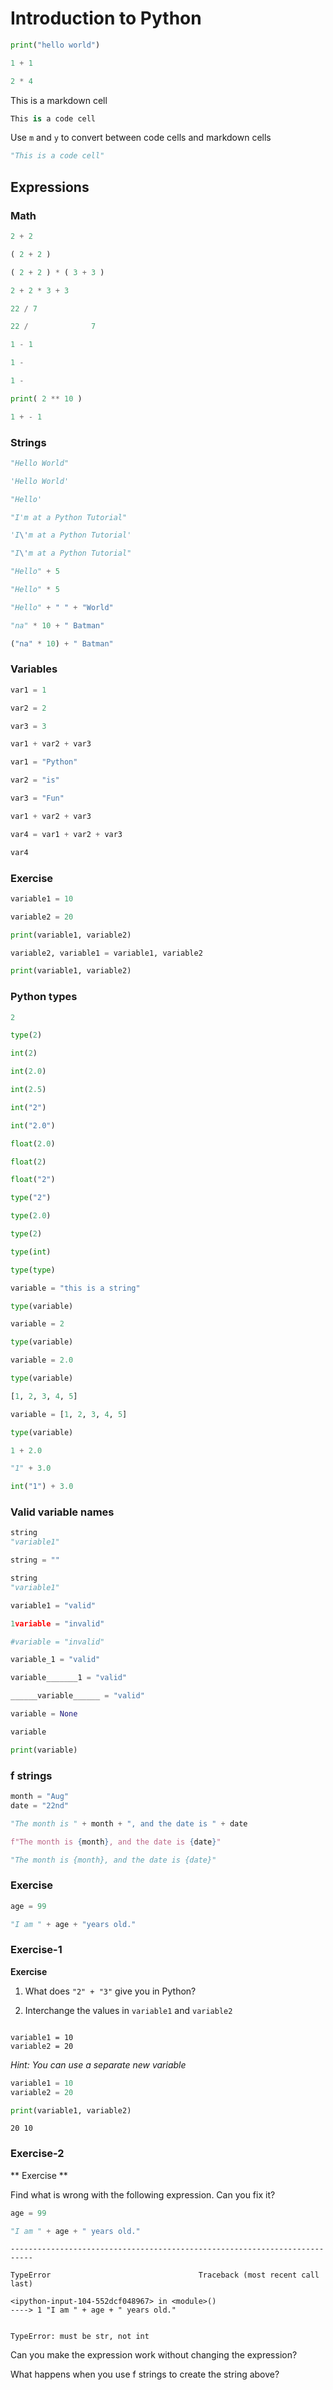 
# Introduction to Python

```python
print("hello world")
```


```python
1 + 1
```


```python
2 * 4
```

This is a markdown cell




```python
This is a code cell
```

Use `m` and `y` to convert between code cells and markdown cells


```python
"This is a code cell"
```

## Expressions

### Math


```python
2 + 2
```


```python
( 2 + 2 )
```


```python
( 2 + 2 ) * ( 3 + 3 )
```


```python
2 + 2 * 3 + 3
```


```python
22 / 7
```


```python
22 /              7
```


```python
1 - 1
```


```python
1 -
```


```python
1 -

print( 2 ** 10 )
```


```python
1 + - 1
```

### Strings


```python
"Hello World"
```


```python
'Hello World'
```


```python
"Hello'
```


```python
"I'm at a Python Tutorial"
```


```python
'I\'m at a Python Tutorial'
```


```python
"I\'m at a Python Tutorial"
```


```python
"Hello" + 5
```


```python
"Hello" * 5
```


```python
"Hello" + " " + "World"
```


```python
"na" * 10 + " Batman"
```


```python
("na" * 10) + " Batman"
```

### Variables


```python
var1 = 1
```


```python
var2 = 2
```


```python
var3 = 3
```


```python
var1 + var2 + var3
```


```python
var1 = "Python"
```


```python
var2 = "is"
```


```python
var3 = "Fun"
```


```python
var1 + var2 + var3
```


```python
var4 = var1 + var2 + var3
```


```python
var4
```

### Exercise


```python
variable1 = 10
```


```python
variable2 = 20
```


```python
print(variable1, variable2)
```


```python
variable2, variable1 = variable1, variable2
```


```python
print(variable1, variable2)
```

### Python types


```python
2
```


```python
type(2)
```


```python
int(2)
```


```python
int(2.0)
```


```python
int(2.5)
```


```python
int("2")
```


```python
int("2.0")
```


```python
float(2.0)
```


```python
float(2)
```


```python
float("2")
```


```python
type("2")
```


```python
type(2.0)
```


```python
type(2)
```


```python
type(int)
```


```python
type(type)
```


```python
variable = "this is a string"
```


```python
type(variable)
```


```python
variable = 2
```


```python
type(variable)
```


```python
variable = 2.0
```


```python
type(variable)
```


```python
[1, 2, 3, 4, 5]
```


```python
variable = [1, 2, 3, 4, 5]
```


```python
type(variable)
```


```python
1 + 2.0
```


```python
"1" + 3.0
```


```python
int("1") + 3.0
```

### Valid variable names


```python
string
"variable1"
```


```python
string = ""
```


```python
string
"variable1"
```


```python
variable1 = "valid"
```


```python
1variable = "invalid"
```


```python
#variable = "invalid"
```


```python
variable_1 = "valid"
```


```python
variable_______1 = "valid"
```


```python
______variable______ = "valid"
```


```python
variable = None
```


```python
variable
```


```python
print(variable)
```

### f strings


```python
month = "Aug"
date = "22nd"
```


```python
"The month is " + month + ", and the date is " + date
```


```python
f"The month is {month}, and the date is {date}"
```


```python
"The month is {month}, and the date is {date}"
```

### Exercise


```python
age = 99
```


```python
"I am " + age + "years old."
```





### Exercise-1

**Exercise**

1) What does `"2" + "3"` give you in Python?

<!--

2) Can you figure out how to make the following string all lowercase?

*Hint: You can might need to check the documentation*

https://docs.python.org/3.6/library/stdtypes.html#string-methods

-->

2) Interchange the values in `variable1` and `variable2`

```

variable1 = 10
variable2 = 20

```



*Hint: You can use a separate new variable*


```python
variable1 = 10
variable2 = 20
```


```python
print(variable1, variable2)
```

    20 10

### Exercise-2

** Exercise **

Find what is wrong with the following expression. Can you fix it?


```python
age = 99
```


```python
"I am " + age + " years old."
```


    ---------------------------------------------------------------------------

    TypeError                                 Traceback (most recent call last)

    <ipython-input-104-552dcf048967> in <module>()
    ----> 1 "I am " + age + " years old."


    TypeError: must be str, not int


Can you make the expression work without changing the expression?

What happens when you use f strings to create the string above?
